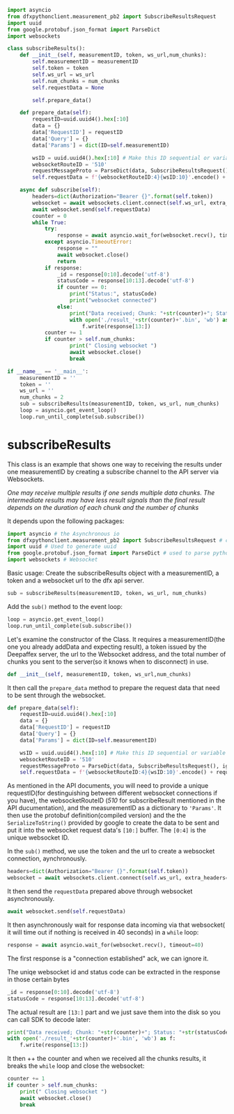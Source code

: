 ```python
import asyncio
from dfxpythonclient.measurement_pb2 import SubscribeResultsRequest
import uuid
from google.protobuf.json_format import ParseDict
import websockets

class subscribeResults():
    def __init__(self, measurementID, token, ws_url,num_chunks):
        self.measurementID = measurementID
        self.token = token
        self.ws_url = ws_url
        self.num_chunks = num_chunks
        self.requestData = None

        self.prepare_data()

    def prepare_data(self):
        requestID=uuid.uuid4().hex[:10]
        data = {}
        data['RequestID'] = requestID
        data['Query'] = {}
        data['Params'] = dict(ID=self.measurementID)

        wsID = uuid.uuid4().hex[:10] # Make this ID sequential or variable
        websocketRouteID = '510'
        requestMessageProto = ParseDict(data, SubscribeResultsRequest(), ignore_unknown_fields=True)
        self.requestData = f'{websocketRouteID:4}{wsID:10}'.encode() + requestMessageProto.SerializeToString()

    async def subscribe(self):
        headers=dict(Authorization="Bearer {}".format(self.token))
        websocket = await websockets.client.connect(self.ws_url, extra_headers=headers)
        await websocket.send(self.requestData)
        counter = 0
        while True:
            try:
                response = await asyncio.wait_for(websocket.recv(), timeout=40)
            except asyncio.TimeoutError:
                response = ""
                await websocket.close()
                return
            if response:
                _id = response[0:10].decode('utf-8')
                statusCode = response[10:13].decode('utf-8')
                if counter == 0:
                    print("Status:", statusCode)
                    print("websocket connected")
                else:
                    print("Data received; Chunk: "+str(counter)+"; Status: "+str(statusCode))
                    with open('./result_'+str(counter)+'.bin', 'wb') as f:
                        f.write(response[13:])
            counter += 1
            if counter > self.num_chunks:
                    print(" Closing websocket ")
                    await websocket.close()
                    break

if __name__ == '__main__':
    measurementID = ''
    token = ''
    ws_url = ''
    num_chunks = 2
    sub = subscribeResults(measurementID, token, ws_url, num_chunks)
    loop = asyncio.get_event_loop()
    loop.run_until_complete(sub.subscribe())

```
# subscribeResults

This class is an example that shows one way to receiving the results under one measurementID by creating a subscribe channel to the API server via Websockets.

*One may receive multiple results if one sends multiple data chunks. The intermediate results may have less result signals than the final result depends on the duration of each chunk and the number of chunks*

It depends upon the following packages:

```python
import asyncio # the Asynchronous io 
from dfxpythonclient.measurement_pb2 import SubscribeResultsRequest # compiled version of the protobuf request to subscribe to the results
import uuid # Used to generate uuid
from google.protobuf.json_format import ParseDict # used to parse python dictionary to protobuf
import websockets # Websocket 
```
Basic usage:
Create the subscribeResults object with a measurementID, a token and a websocket url to the dfx api server.
```python
sub = subscribeResults(measurementID, token, ws_url, num_chunks)
```
Add the `sub()` method to the event loop:
```python
loop = asyncio.get_event_loop()
loop.run_until_complete(sub.subscribe())
```
Let's examine the constructor of the Class. It requires a measurementID(the one you already addData and expecting result), a token issued by the Deepaffex server, the url to the Websocket address, and the total number of chunks you sent to the server(so it knows when to disconnect) in use.
```python
def __init__(self, measurementID, token, ws_url,num_chunks)
```
It then call the `prepare_data` method to prepare the request data that need to be sent through the websocket.
```python
def prepare_data(self):
    requestID=uuid.uuid4().hex[:10]
    data = {}
    data['RequestID'] = requestID
    data['Query'] = {}
    data['Params'] = dict(ID=self.measurementID)

    wsID = uuid.uuid4().hex[:10] # Make this ID sequential or variable
    websocketRouteID = '510'
    requestMessageProto = ParseDict(data, SubscribeResultsRequest(), ignore_unknown_fields=True)
    self.requestData = f'{websocketRouteID:4}{wsID:10}'.encode() + requestMessageProto.SerializeToString()
```
As mentioned in the API documents, you will need to provide a unique requestID(for destinguishing between different websocket connections if you have), the websocketRouteID (*510* for subscribeResult mentioned in the API ducumentation), and the measurementID as a dictionary to `'Params'`. It then use the protobuf definition(compiled version) and the the `SerializeToString()` provided by google to create the data to be sent and put it into the websocket request data's `[10:]` buffer. The `[0:4]` is the unique websocket ID. 

In the `sub()` method, we use the token and the url to create a websocket connection, aynchronously.
```python
headers=dict(Authorization="Bearer {}".format(self.token))
websocket = await websockets.client.connect(self.ws_url, extra_headers=headers)
```
It then send the `requestData` prepared above through websocket asynchronously.
```python
await websocket.send(self.requestData)
```
It then asynchronously wait for response data incoming via that websocket( it will time out if nothing is received in 40 seconds) in a `while` loop:
```python
response = await asyncio.wait_for(websocket.recv(), timeout=40)
```
The first response is a "connection established" ack, we can ignore it.

The uniqe websocket id and status code can be extracted in the response in those certain bytes
```python
_id = response[0:10].decode('utf-8')
statusCode = response[10:13].decode('utf-8')
```
The actual result are `[13:]` part and we just save them into the disk so you can call SDK to decode later:
```python
print("Data received; Chunk: "+str(counter)+"; Status: "+str(statusCode))
with open('./result_'+str(counter)+'.bin', 'wb') as f:
    f.write(response[13:])
```
It then ++ the counter and when we received all the chunks results, it breaks the `while` loop and close the websocket:
```python
counter += 1
if counter > self.num_chunks:
    print(" Closing websocket ")
    await websocket.close()
    break
```